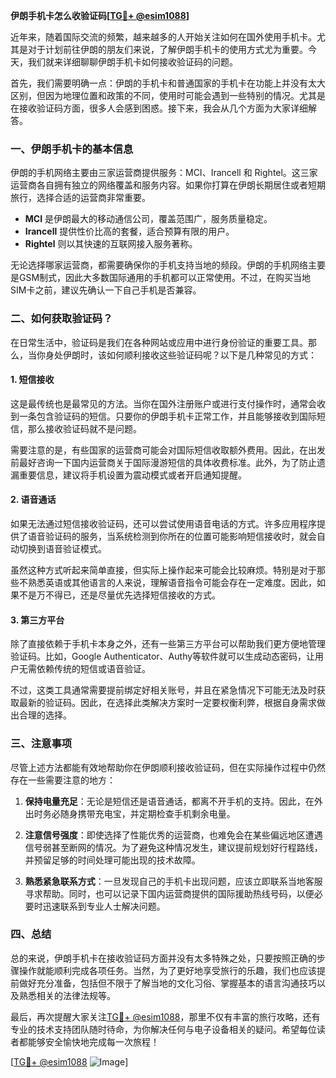 **伊朗手机卡怎么收验证码[[TG💪+ @esim1088](https://t.me/s/esim1088)]**

近年来，随着国际交流的频繁，越来越多的人开始关注如何在国外使用手机卡。尤其是对于计划前往伊朗的朋友们来说，了解伊朗手机卡的使用方式尤为重要。今天，我们就来详细聊聊伊朗手机卡如何接收验证码的问题。

首先，我们需要明确一点：伊朗的手机卡和普通国家的手机卡在功能上并没有太大区别，但因为地理位置和政策的不同，使用时可能会遇到一些特别的情况。尤其是在接收验证码方面，很多人会感到困惑。接下来，我会从几个方面为大家详细解答。

### 一、伊朗手机卡的基本信息

伊朗的手机网络主要由三家运营商提供服务：MCI、Irancell 和 Rightel。这三家运营商各自拥有独立的网络覆盖和服务内容。如果你打算在伊朗长期居住或者短期旅行，选择合适的运营商非常重要。

- **MCI** 是伊朗最大的移动通信公司，覆盖范围广，服务质量稳定。
- **Irancell** 提供性价比高的套餐，适合预算有限的用户。
- **Rightel** 则以其快速的互联网接入服务著称。

无论选择哪家运营商，都需要确保你的手机支持当地的频段。伊朗的手机网络主要是GSM制式，因此大多数国际通用的手机都可以正常使用。不过，在购买当地SIM卡之前，建议先确认一下自己手机是否兼容。

### 二、如何获取验证码？

在日常生活中，验证码是我们在各种网站或应用中进行身份验证的重要工具。那么，当你身处伊朗时，该如何顺利接收这些验证码呢？以下是几种常见的方式：

#### 1. 短信接收

这是最传统也是最常见的方法。当你在国外注册账户或进行支付操作时，通常会收到一条包含验证码的短信。只要你的伊朗手机卡正常工作，并且能够接收到国际短信，那么接收验证码就不是问题。

需要注意的是，有些国家的运营商可能会对国际短信收取额外费用。因此，在出发前最好咨询一下国内运营商关于国际漫游短信的具体收费标准。此外，为了防止遗漏重要信息，建议将手机设置为震动模式或者开启通知提醒。

#### 2. 语音通话

如果无法通过短信接收验证码，还可以尝试使用语音电话的方式。许多应用程序提供了语音验证码的服务，当系统检测到你所在的位置可能影响短信接收时，就会自动切换到语音验证模式。

虽然这种方式听起来简单直接，但实际上操作起来可能会比较麻烦。特别是对于那些不熟悉英语或其他语言的人来说，理解语音指令可能会存在一定难度。因此，如果不是万不得已，还是尽量优先选择短信接收的方式。

#### 3. 第三方平台

除了直接依赖于手机卡本身之外，还有一些第三方平台可以帮助我们更方便地管理验证码。比如，Google Authenticator、Authy等软件就可以生成动态密码，让用户无需依赖传统的短信或语音验证。

不过，这类工具通常需要提前绑定好相关账号，并且在紧急情况下可能无法及时获取最新的验证码。因此，在选择此类解决方案时一定要权衡利弊，根据自身需求做出合理的选择。

### 三、注意事项

尽管上述方法都能有效地帮助你在伊朗顺利接收验证码，但在实际操作过程中仍然存在一些需要注意的地方：

1. **保持电量充足**：无论是短信还是语音通话，都离不开手机的支持。因此，在外出时务必随身携带充电宝，并定期检查手机剩余电量。

2. **注意信号强度**：即使选择了性能优秀的运营商，也难免会在某些偏远地区遭遇信号弱甚至断网的情况。为了避免这种情况发生，建议提前规划好行程路线，并预留足够的时间处理可能出现的技术故障。

3. **熟悉紧急联系方式**：一旦发现自己的手机卡出现问题，应该立即联系当地客服寻求帮助。同时，也可以记录下国内运营商提供的国际援助热线号码，以便必要时迅速联系到专业人士解决问题。

### 四、总结

总的来说，伊朗手机卡在接收验证码方面并没有太多特殊之处，只要按照正确的步骤操作就能顺利完成各项任务。当然，为了更好地享受旅行的乐趣，我们也应该提前做好充分准备，包括但不限于了解当地的文化习俗、掌握基本的语言沟通技巧以及熟悉相关的法律法规等。

最后，再次提醒大家关注[TG💪+ @esim1088](https://t.me/s/esim1088)，那里不仅有丰富的旅行攻略，还有专业的技术支持团队随时待命，为你解决任何与电子设备相关的疑问。希望每位读者都能够安全愉快地完成每一次旅程！

[[TG💪+ @esim1088](https://t.me/s/esim1088) ![Image](https://i.postimg.cc/4NQfJmqS/Snipaste-2025-05-13-00-14-12.png)]